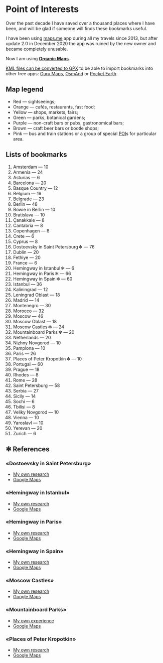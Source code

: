 # Point of Interests

Over the past decade I have saved over a thousand places where I have been, and will be glad if someone will finds these bookmarks useful.

I have been using [maps.me](https://maps.me) app during all my travels since 2013, but after update 2.0 in December 2020 the app was ruined by the new owner and became completely unusable.

Now I am using **[Organic Maps](https://organicmaps.app)**.

[KML files can be converted to GPX](https://github.com/enotramone/mmkml2gpx) to be able to import bookmarks into other free apps: [Guru Maps](https://gurumaps.app), [OsmAnd](https://osmand.net) or [Pocket Earth](https://pocketearth.com).

## Map legend

* Red — sightseeings;
* Orange — cafés, restaurants, fast food;
* Yellow — shops, markets, fairs;
* Green — parks, botanical gardens;
* Purple — non-craft bars or pubs, gastronomical bars;
* Brown — craft beer bars or bootle shops;
* Pink — bus and train stations or a group of special [POI](https://en.wikipedia.org/wiki/Point_of_interest)s for particular area.

## Lists of bookmarks

1. Amsterdam — 10
1. Armenia — 24
1. Asturias — 6
1. Barcelona — 20
1. Basque Country — 12
1. Belgium — 16
1. Belgrade — 23
1. Berlin — 48
1. Bowie in Berlin — 10
1. Bratislava — 10
1. Çanakkale — 8
1. Cantabria — 8
1. Copenhagen — 8
1. Crete — 6
1. Cyprus — 8
1. Dostoevsky in Saint Petersburg ✻ — 76
1. Dublin — 20
1. Fethiye — 20
1. France — 6
1. Hemingway in Istanbul ✻ — 6
1. Hemingway in Paris ✻ — 66
1. Hemingway in Spain ✻ — 60
1. Istanbul — 36
1. Kaliningrad — 12
1. Leningrad Oblast — 18
1. Madrid — 14
1. Montenegro — 30
1. Morocco — 32
1. Moscow — 46
1. Moscow Oblast — 18
1. Moscow Castles ✻ — 24
1. Mountainboard Parks ✻ — 20
1. Netherlands — 20
1. Nizhny Novgorod — 10
1. Pamplona — 10
1. Paris — 26
1. Places of Peter Kropotkin ✻ — 10
1. Portugal — 60
1. Prague — 18
1. Rhodes — 8
1. Rome — 28
1. Saint Petersburg — 58
1. Serbia — 27
1. Sicily — 14
1. Sochi — 6
1. Tbilisi — 8
1. Veliky Novgorod — 10
1. Vienna — 10
1. Yaroslavl — 10
1. Yerevan — 20
1. Zurich — 6

## ✻ References

### «Dostoevsky in Saint Petersburg»
* [My own research](https://adequatica.medium.com/dostoevsky-in-saint-petersburg-3b126807c316?source=friends_link&sk=a1580b70d00e4421f30bb97da87d8297)
* [Google Maps](https://www.google.com/maps/d/viewer?mid=1_m92Owz9aIDrt46Z5ZMKCGoJszU)

### «Hemingway in Istanbul»
* [My own research](https://adequatica.medium.com/hemingway-in-istanbul-9e8f4fc3e6bf?source=friends_link&sk=b4df8f13335b7d4fd9fb42dee5be290e)
* [Google Maps](https://www.google.com/maps/d/viewer?mid=1p0NOGh1ePRwqBwEmrKUOND-dsXmlHujR)

### «Hemingway in Paris»
* [My own research](https://adequatica.medium.com/hemingway-in-paris-fb0a425913e0?source=friends_link&sk=a3eaecf784f6ba3324830efd1291cb64)
* [Google Maps](https://www.google.com/maps/d/viewer?mid=1hg6Hs7aTQh8HAdea_deIEvCl_8Y)

### «Hemingway in Spain»
* [My own research](https://adequatica.medium.com/hemingway-in-spain-6a9118d7dfb3?source=friends_link&sk=76d0a9875b23dfac95445a36cef02acd)
* [Google Maps](https://www.google.com/maps/d/viewer?mid=1p0CMpvSdMqmDwthIM_hzZQRV33WyKckh)

### «Moscow Castles»
* [My own research](https://adequatica.medium.com/moscow-castles-d5f655b74df9?source=friends_link&sk=eac8dd27dfb2ac9648932a53983a0653)
* [Google Maps](https://www.google.com/maps/d/viewer?mid=14rmaKHZ1kutniTiL1_96bAYkjT6Jxwnb)

### «Mountainboard Parks»
* [My own experience](https://adequatica.medium.com/mountainboard-parks-a9ae99209f46?source=friends_link&sk=771d8121508535fadbe0e153d197bf8f)
* [Google Maps](https://www.google.com/maps/d/viewer?mid=1tyD4TTqb97ZVnRM3YoJ_Ql9btS8)

### «Places of Peter Kropotkin»
* [My own research](https://adequatica.medium.com/knyaz-kropotkin-places-3117e8f3e59b?source=friends_link&sk=94a2a5d0e4ba97a167f23e7c448696e6)
* [Google Maps](https://www.google.com/maps/d/viewer?mid=1Ytif-yhpX6JxDeyf7tQbluaMZNZNh-KY)
